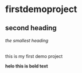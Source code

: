 # firstdemoproject

## second heading

###### the smallest heading

this is my first demo project

**helo this is bold text**
